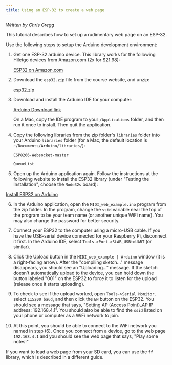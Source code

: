 ```yaml
---
title: Using an ESP-32 to create a web page
---
```


*Written by Chris Gregg*

This tutorial describes how to set up a rudimentary web page on an ESP-32.

Use the following steps to setup the Arduino development environment:

1. Get one ESP-32 arduino device. This library works for the following Hiletgo devices from Amazon.com (2x for $21.98):

    <a href="https://www.amazon.com/HiLetgo-ESP-WROOM-32-Development-Microcontroller-Integrated/dp/B0718T232Z/ref=sr_1_2_sspa">ESP32 on Amazon.com</a>

2. Download the `esp32.zip` file from the course website, and unzip:

    <a href="/guides/esp32/esp32.zip">esp32.zip</a>

3. Download and install the Arduino IDE for your computer:

    <a href="https://www.arduino.cc/en/Main/Software">Arduino Download link</a>
    
    On a Mac, copy the IDE program to your `/Applications` folder, and then run it once to install. Then quit the application.

4. Copy the following libraries from the zip folder's `libraries` folder into your Arduino `libraries` folder (for a Mac, the default location is `~/Documents/Arduino/libraries/`):

   `ESP8266-Websocket-master`

   `QueueList`

5. Open up the Arduino application again. Follow the instructions at the following website to install the ESP32 library (under "Testing the Installation", choose the `Node32s` board):

<a href="https://randomnerdtutorials.com/installing-the-esp32-board-in-arduino-ide-mac-and-linux-instructions/">Install ESP32 on Arduino</a>

6. In the Arduino application, open the `MIDI_web_example.ino` program from the zip folder. In the program, change the `ssid` variable near the top of the program to be your team name (or another unique WiFi name). You may also change the password for better security.

7. Connect your ESP32 to the computer using a micro-USB cable. If you have the USB-serial device connected for your Raspberry Pi, disconnect it first. In the Arduino IDE, select `Tools->Port->SLAB_USBtoUART` (or similar).

8. Click the Upload button in the `MIDI_web_example | Arduino` window (it is a right-facing arrow). After the "compiling sketch..." message disappears, you should see an "Uploading..." message. If the sketch doesn't automatically upload to the device, you can hold down the button labeled "001" on the ESP32 to force it to listen for the upload (release once it starts uploading).

9. To check to see if the upload worked, open `Tools->Serial Monitor`, select `115200 baud`, and then click the `EN` button on the ESP32. You should see a message that says, "Setting AP (Access Point)_AP IP address: 192.168.4.1". You should also be able to find the `ssid` listed on your phone or computer as a WiFi network to join.

10. At this point, you should be able to connect to the WiFi network you named in step (6). Once you connect from a device, go to the web page `192.168.4.1` and you should see the web page that says, "Play some notes!"

If you want to load a web page from your SD card, you can use the `ff` library, which is described in a different guide.
